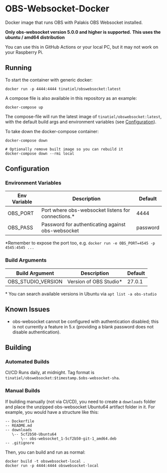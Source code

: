 # OBS-Websocket-Docker
Docker image that runs OBS with Palakis OBS Websocket installed.

**Only obs-websocket version 5.0.0 and higher is supported.**
**This uses the ubuntu / amd64 distribution**

You can use this in GitHub Actions or your local PC, but it may not work on your Raspberry Pi.

## Running

To start the container with generic docker:
```
docker run -p 4444:4444 tinatiel/obswebsocket:latest
```

A compose file is also available in this repository as an example:
```
docker-compose up
```
The compose-file will run the latest image of `tinatiel/obswebsocket:latest`, with the default build args and environment variables (see [Configuration](#Configuration)).

To take down the docker-compose container:
```
docker-compose down

# Optionally remove built image so you can rebuild it
docker-compose down --rmi local
```

## Configuration

### Environment Variables

| Env Variable | Description                                        | Default  |
|--------------|----------------------------------------------------|----------|
| OBS_PORT     | Port where obs-websocket listens for connections.* | 4444     |
| OBS_PASS     | Password for authenticating against obs-websocket  | password |

\*Remember to expose the port too, e.g. `docker run -e OBS_PORT=4545 -p 4545:4545 ...`

### Build Arguments

| Build Argument     | Description                                  | Default  |
|--------------------|----------------------------------------------|----------|
| OBS_STUDIO_VERSION | Version of OBS Studio*                       | 27.0.1   |

\* You can search available versions in Ubuntu via `apt list -a obs-studio`

## Known Issues
 - obs-websocket cannot be configured with authentication disabled; this is not currently a feature in 5.x (providing a blank password does not disable authentication).
 
## Building
### Automated Builds
CI/CD Runs daily, at midnight.
Tag format is `tinatiel/obswebsocket:$timestamp.$obs-websocket-sha`.

### Manual Builds
If building manually (not via CI/CD), you need to create a `downloads` folder and place the unzipped
obs-websocket Ubuntu64 artifact folder in it. For example, you would have a structure like this:
```
-- Dockerfile
-- README.md
-- downloads
   \-- 5cf2b50-Ubuntu64
       \-- obs-websocket_1-5cf2b50-git-1_amd64.deb
-- .gitignore
```
Then, you can build and run as normal:
```
docker build -t obswebsocket-local .
docker run -p 4444:4444 obswebsocket-local
```